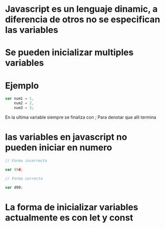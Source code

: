 # Javascript es un lenguaje dinamic, a diferencia de otros no se especifican las variables

# Se pueden inicializar multiples variables
# Ejemplo

``` javascript
var num1 = 1,
    num2 = 2,
    num3 = 3;
```
En la ultima variable siempre se finaliza con ; Para denotar que alli termina

# las variables en javascript no pueden iniciar en numero

``` javascript
// Forma incorrecta

var 99d;

// Forma correcta

var d99;
```

# La forma de inicializar variables actualmente es con let y const 

